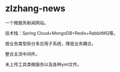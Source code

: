 # zlzhang-news

一个微服务新闻网站。

技术栈：Spring Cloud+MongoDB+Redis+RabbitMQ等。

按业务类型拆分多应用子系统，降低业务耦合。

整合主流中间件。

未上传工具类微服务以及各种yml文件。
